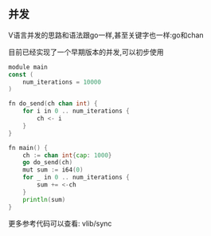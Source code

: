 ## 并发

V语言并发的思路和语法跟go一样,甚至关键字也一样:go和chan

目前已经实现了一个早期版本的并发,可以初步使用

```go
module main
const (
	num_iterations = 10000
)

fn do_send(ch chan int) {
	for i in 0 .. num_iterations {
		ch <- i
	}
}

fn main() {
	ch := chan int{cap: 1000}
	go do_send(ch)
	mut sum := i64(0)
	for _ in 0 .. num_iterations {
		sum += <-ch
	}
	println(sum)
}

```

更多参考代码可以查看: vlib/sync

